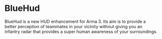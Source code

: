 # BlueHud
BlueHud is a new HUD enhancement for Arma 3. Its aim is to provide a better perception of teammates in your vicinity without giving you an infantry radar that provides a super human awareness of your surroundings.
